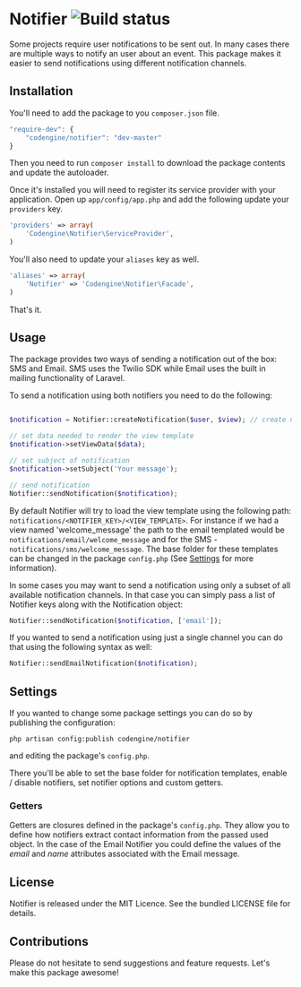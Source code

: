 # Notifier ![Build status](https://api.travis-ci.org/codengine/notifier.png)

Some projects require user notifications to be sent out. In many cases there are multiple ways to notify an user about an event. This package makes it easier to send notifications using different notification channels.

## Installation

You'll need to add the package to you `composer.json` file.

```js
"require-dev": {
    "codengine/notifier": "dev-master"
}
```

Then you need to run `composer install` to download the package contents and update the autoloader.

Once it's installed you will need to register its service provider with your application. Open up `app/config/app.php` and add the following update your `providers` key.

```php
'providers' => array(
    'Codengine\Notifier\ServiceProvider',
)
```

You'll also need to update your `aliases` key as well.

```php
'aliases' => array(
    'Notifier' => 'Codengine\Notifier\Facade',
)
```

That's it.

## Usage

The package provides two ways of sending a notification out of the box: SMS and Email. SMS uses the Twilio SDK while Email uses the built in mailing functionality of Laravel.

To send a notification using both notifiers you need to do the following:
```php

$notification = Notifier::createNotification($user, $view); // create notification with 1. user to be notifier and 2. view template

// set data needed to render the view template
$notification->setViewData($data);

// set subject of notification
$notification->setSubject('Your message');

// send notification
Notifier::sendNotification($notification);
```

By default Notifier will try to load the view template using the following path: `notifications/<NOTIFIER_KEY>/<VIEW_TEMPLATE>`. For instance if we had a view named 'welcome_message' the path to the email templated would be `notifications/email/welcome_message` and for the SMS - `notifications/sms/welcome_message`.
The base folder for these templates can be changed in the package `config.php` (See [Settings](#settings) for more information).

In some cases you may want to send a notification using only a subset of all available notification channels. In that case you can simply pass a list of Notifier keys along with the Notification object:

```php
Notifier::sendNotification($notification, ['email']);
```

If you wanted to send a notification using just a single channel you can do that using the following syntax as well:

```php
Notifier::sendEmailNotification($notification);
```

## Settings<a name='settings'></a>

If you wanted to change some package settings you can do so by publishing the configuration:
```
php artisan config:publish codengine/notifier
```
and editing the package's `config.php`.

There you'll be able to set the base folder for notification templates, enable / disable notifiers, set notifier options and custom getters.

### Getters 

Getters are closures defined in the package's `config.php`. They allow you to define how notifiers extract contact information from the passed used object. In the case of the Email Notifier you could define the values of the *email* and *name* attributes associated with the Email message.

## License

Notifier is released under the MIT Licence. See the bundled LICENSE file for details.

## Contributions

Please do not hesitate to send suggestions and feature requests. Let's make this package awesome!


